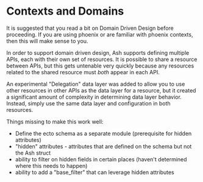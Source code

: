 # Contexts and Domains

It is suggested that you read a bit on Domain Driven Design before proceeding. If you are using phoenix or are familiar with phoenix contexts, then this will make sense to you.

In order to support domain driven design, Ash supports defining multiple APIs, each with their own set of resources. It is possible to share a resource between APIs, but this gets untenable very quickly because any resources related to the shared resource must _both_ appear in each API.

An experimental "Delegation" data layer was added to allow you to use other resources in other APIs as the data layer for a resource, but it created a significant amount of complexity in determining data layer behavior. Instead, simply use the same data layer and configuration in both resources.

Things missing to make this work well:

- Define the ecto schema as a separate module (prerequisite for hidden attributes)
- "hidden" attributes - attributes that are defined on the schema but not the Ash struct
- ability to filter on hidden fields in certain places (haven't determined where this needs to happen)
- ability to add a "base_filter" that can leverage hidden attributes
